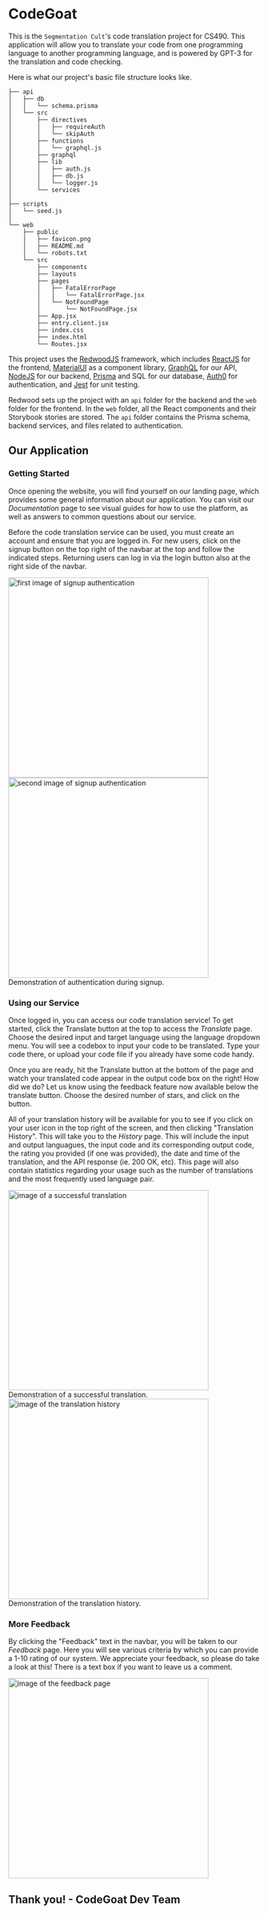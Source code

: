 # CodeGoat

This is the `Segmentation Cult`'s code translation project for CS490. This application will allow you to translate your code from one programming language to another programming language, and is powered by GPT-3 for the translation and code checking.


Here is what our project's basic file structure looks like.

```
├── api
│   ├── db
│   │   └── schema.prisma
│   └── src
│       ├── directives
│       │   ├── requireAuth
│       │   └── skipAuth
│       ├── functions
│       │   └── graphql.js
│       ├── graphql
│       ├── lib
│       │   ├── auth.js
│       │   ├── db.js
│       │   └── logger.js
│       └── services
│
├── scripts
│   └── seed.js
│
└── web
    ├── public
    │   ├── favicon.png
    │   ├── README.md
    │   └── robots.txt
    └── src
        ├── components
        ├── layouts
        ├── pages
        │   ├── FatalErrorPage
        │   │   └── FatalErrorPage.jsx
        │   └── NotFoundPage
        │       └── NotFoundPage.jsx
        ├── App.jsx
        ├── entry.client.jsx
        ├── index.css
        ├── index.html
        └── Routes.jsx
```

This project uses the [RedwoodJS](https://redwoodjs.com/) framework, which includes [ReactJS](https://react.dev/) for the frontend, [MaterialUI](https://mui.com/material-ui/) as a component library, [GraphQL](https://graphql.org/) for our API, [NodeJS](https://nodejs.org/en) for our backend, [Prisma](https://www.prisma.io/) and SQL for our database, [Auth0](https://auth0.com/) for authentication, and [Jest](https://jestjs.io/) for unit testing.

Redwood sets up the project with an `api` folder for the backend and the `web` folder for the frontend. In the `web` folder, all the React components and their Storybook stories are stored. The `api` folder contains the Prisma schema, backend services, and files related to authentication.

## Our Application

### Getting Started

Once opening the website, you will find yourself on our landing page, which provides some general information about our application. You can visit our _Documentation_ page to see visual guides for how to use the platform, as well as answers to common questions about our service.

Before the code translation service can be used, you must create an account and ensure that you are logged in. For new users, click on the signup button on the top right of the navbar at the top and follow the indicated steps. Returning users can log in via the login button also at the right side of the navbar.

<img src="../CodeGoat/web/public/Images/signup1.JPG" alt="first image of signup authentication" height=400 />
<img src="../CodeGoat/web/public/Images/signup2.JPG" alt="second image of signup authentication" height=400 />
<br>
Demonstration of authentication during signup.

### Using our Service

Once logged in, you can access our code translation service! To get started, click the Translate button at the top to access the _Translate_ page. Choose the desired input and target language using the language dropdown menu. You will see a codebox to input your code to be translated. Type your code there, or upload your code file if you already have some code handy.

Once you are ready, hit the Translate button at the bottom of the page and watch your translated code appear in the output code box on the right! How did we do? Let us know using the feedback feature now available below the translate button. Choose the desired number of stars, and click on the button.

All of your translation history will be available for you to see if you click on your user icon in the top right of the screen, and then clicking "Translation History". This will take you to the _History_ page. This will include the input and output languagues, the input code and its corresponding output code, the rating you provided (if one was provided), the date and time of the translation, and the API response (ie. 200 OK, etc). This page will also contain statistics regarding your usage such as the number of translations and the most frequently used language pair.

<img src="../CodeGoat/web/public/Images/translation.JPG" alt="image of a successful translation" height=400 />
<br>
Demonstration of a successful translation.

<br>
<img src="../CodeGoat/web/public/Images/translation_history.JPG" alt="image of the translation history" height=400 />
<br>
Demonstration of the translation history.

### More Feedback

By clicking the "Feedback" text in the navbar, you will be taken to our _Feedback_ page. Here you will see various criteria by which you can provide a 1-10 rating of our system. We appreciate your feedback, so please do take a look at this! There is a text box if you want to leave us a comment.

<img src="../CodeGoat/web/public/Images/feedback.JPG" alt="image of the feedback page" height=400 />

## Thank you! - CodeGoat Dev Team